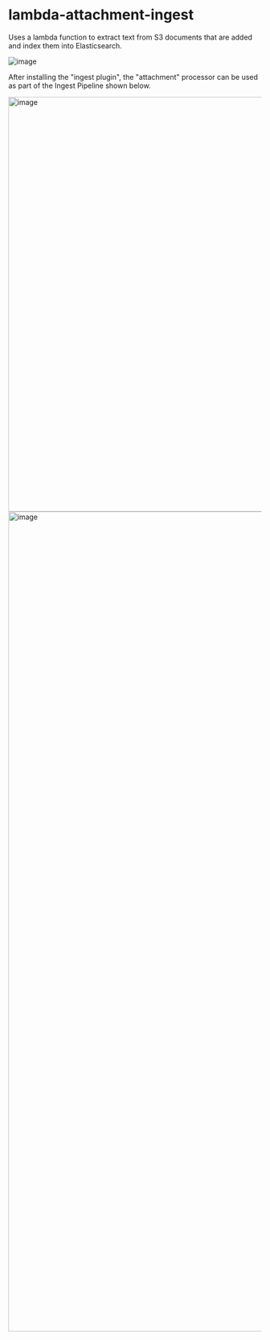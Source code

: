 # lambda-attachment-ingest

Uses a lambda function to extract text from S3 documents that are added and index them into Elasticsearch.

![image](https://user-images.githubusercontent.com/100947826/183440718-e47c55b1-bf8d-4c06-8a31-81005c293527.png)

After installing the "ingest plugin", the "attachment" processor can be used as part of the Ingest Pipeline shown below.

<img width="823" alt="image" src="https://user-images.githubusercontent.com/100947826/183443349-b2630495-0d79-43ed-a177-7e7876ab7750.png">


<img width="1627" alt="image" src="https://user-images.githubusercontent.com/100947826/183441732-d21551b6-c2ce-4446-a7f2-f3c2d896aae2.png">
